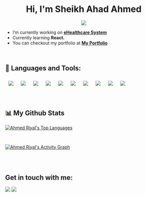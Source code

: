 <h1 align="center">Hi, I'm Sheikh Ahad Ahmed</h1>
<!-- <h3 align="center">I'm a undergrad student, web developer and learner.</h3> -->
<!-- Typing SVG by DenverCoder1 - https://github.com/DenverCoder1/readme-typing-svg -->
<p align="center">
  <a href=""><img src="https://readme-typing-svg.herokuapp.com/?lines=CSE%20Undergrad%20Student;Web%20Developer;Learner&center=true&width=440&height=45&vCenter=true&size=22"></a>
</p>

- I’m currently working on **[eHealthcare System]()**
- Currently learning **React.**
- You can checkout my portfolio at **[My Portfolio](https://ahmedriyal.github.io/)**

<br>

## 🚀 Languages and Tools:

<p align="left"> 
    <img style="padding:10px" src="https://img.icons8.com/color/48/000000/python.png"/>
    <img style="padding:10px" src="https://img.icons8.com/color/48/000000/django.png"/>
    <img style="padding:10px" src="https://img.icons8.com/color/48/000000/c-programming.png"/>
    <img style="padding:10px" src="https://img.icons8.com/color/48/000000/java-coffee-cup-logo.png"/>
    <img style="padding:10px" src="https://img.icons8.com/color/48/000000/javascript.png"/>
    <img style="padding:10px" src="https://img.icons8.com/color/48/000000/html-5.png"/>
    <img style="padding:10px" src="https://img.icons8.com/color/48/000000/css3.png"/>
    <img style="padding:10px" src="https://img.icons8.com/color/48/000000/bootstrap.png"/>
    <img style="padding:10px" src="https://img.icons8.com/fluent/50/000000/mysql-logo.png"/>
    <img style="padding:10px" src="https://img.icons8.com/color/40/000000/postgreesql.png"/>
</p>

<!-- [![React Badge](https://img.shields.io/badge/-React-61DBFB?style=for-the-badge&labelColor=black&logo=react&logoColor=61DBFB)](#)  [![Javascript Badge](https://img.shields.io/badge/-Javascript-F0DB4F?style=for-the-badge&labelColor=black&logo=javascript&logoColor=F0DB4F)](#) [![Typescript Badge](https://img.shields.io/badge/-Typescript-007acc?style=for-the-badge&labelColor=black&logo=typescript&logoColor=007acc)](#) [![Nodejs Badge](https://img.shields.io/badge/-Nodejs-3C873A?style=for-the-badge&labelColor=black&logo=node.js&logoColor=3C873A)](#) [![GraphQL Badge](https://img.shields.io/badge/-GraphQl-e535ab?style=for-the-badge&labelColor=black&logo=node.js&logoColor=e535ab)](#) -->
<br/>

## 📊 My Github Stats

  <!-- <a href="https://github.com/Ahmedriyal/github-readme-stats"><img alt="Ahmed Riyal's Github Stats" src="https://github-readme-stats.vercel.app/api?username=Ahmedriyal&show_icons=true&count_private=true&theme=react&hide_border=true&bg_color=0D1117" /></a> -->
  <a href="https://github.com/Ahmedriyal/github-readme-stats"><img alt="Ahmed Riyal's Top Languages" src="https://github-readme-stats.vercel.app/api/top-langs/?username=Ahmedriyal&langs_count=8&count_private=true&layout=compact&theme=react&hide_border=true&bg_color=0D1117" /></a>
  <br/>
  <!-- <b>Note:</b> Top languages is only a metric of the languages my public code consists of and doesn't reflect experience or skill level. -->


<br/>

<a href="https://github.com/Ahmedriyal/github-readme-activity-graph"><img alt="Ahmed Riyal's Activity Graph" src="https://activity-graph.herokuapp.com/graph?username=Ahmedriyal&bg_color=0D1117&color=5BCDEC&line=5BCDEC&point=FFFFFF&hide_border=true" /></a>

<br/>
<br/>

## Get in touch with me:
<p align="left">

<a href = "https://www.linkedin.com/in/ahmedriyal/"><img src="https://img.icons8.com/fluent/48/000000/linkedin.png"/></a>
<a href = "https://www.instagram.com/ahmed_riyal/"><img src="https://img.icons8.com/fluent/48/000000/instagram-new.png"/></a>

</p>

<!-- ## ❤ Views and Followers
<a href="https://github.com/Meghna-DAS/github-profile-views-counter">
    <img src="https://komarev.com/ghpvc/?username=Ahmedriyal">
</a>
<a href="https://github.com/Ahmedriyal?tab=followers"><img src="https://img.shields.io/github/followers/Ahmedriyal?label=Followers&style=social" alt="GitHub Badge"></a> -->

